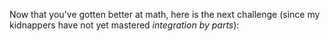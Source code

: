 Now that you've gotten better at math, here is the next challenge (since my kidnappers have not yet mastered _integration by parts_):

